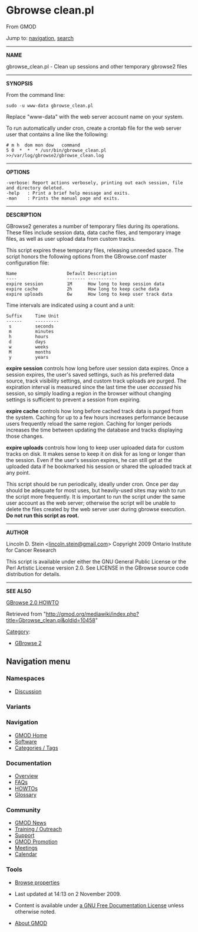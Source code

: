 









<span id="top"></span>







# <span dir="auto">Gbrowse clean.pl</span>





From GMOD









Jump to: [navigation](#mw-navigation), [search](#p-search)





------------------------------------------------------------------------

**NAME**

gbrowse_clean.pl - Clean up sessions and other temporary gbrowse2 files

  

------------------------------------------------------------------------

**SYNOPSIS**

From the command line:

    sudo -u www-data gbrowse_clean.pl

Replace "www-data" with the web server account name on your system.

To run automatically under cron, create a crontab file for the web
server user that contains a line like the following:

    # m h  dom mon dow   command
    5 0  *  *  * /usr/bin/gbrowse_clean.pl >>/var/log/gbrowse2/gbrowse_clean.log

  

------------------------------------------------------------------------

**OPTIONS**

    -verbose: Report actions verbosely, printing out each session, file and directory deleted.
    -help   : Print a brief help message and exits.
    -man    : Prints the manual page and exits.

  

------------------------------------------------------------------------

**DESCRIPTION**

GBrowse2 generates a number of temporary files during its operations.
These files include session data, data cache files, and temporary image
files, as well as user upload data from custom tracks.

This script expires these temporary files, releasing unneeded space. The
script honors the following options from the GBrowse.conf master
configuration file:

    Name                   Default Description
    ----                   ------- -----------
    expire session         1M      How long to keep session data
    expire cache           2h      How long to keep cache data
    expire uploads         6w      How long to keep user track data

Time intervals are indicated using a count and a unit:

    Suffix     Time Unit
    ------     ---------
     s         seconds
     m         minutes
     h         hours
     d         days
     w         weeks
     M         months
     y         years

**expire session** controls how long before user session data expires.
Once a session expires, the user's saved settings, such as his preferred
data source, track visibility settings, and custom track uploads are
purged. The expiration interval is measured since the last time the user
*accessed* his session, so simply loading a region in the browser
without changing settings is sufficient to prevent a session from
expiring.

**expire cache** controls how long before cached track data is purged
from the system. Caching for up to a few hours increases performance
because users frequently reload the same region. Caching for longer
periods increases the time between updating the database and tracks
displaying those changes.

**expire uploads** controls how long to keep user uploaded data for
custom tracks on disk. It makes sense to keep it on disk for as long or
longer than the session. Even if the user's session expires, he can
still get at the uploaded data if he bookmarked his session or shared
the uploaded track at any point.

This script should be run periodically, ideally under cron. Once per day
should be adequate for most uses, but heavily-used sites may wish to run
the script more frequently. It is important to run the script under the
same user account as the web server; otherwise the script will be unable
to delete the files created by the web server user during gbrowse
execution. **Do not run this script as root.**

  

------------------------------------------------------------------------

**AUTHOR**

Lincoln D. Stein \<lincoln.stein@gmail.com\> Copyright 2009 Ontario
Institute for Cancer Research

This script is available under either the GNU General Public License or
the Perl Artistic License version 2.0. See LICENSE in the GBrowse source
code distribution for details.

  

------------------------------------------------------------------------

**SEE ALSO**

[GBrowse 2.0 HOWTO](GBrowse_2.0_HOWTO "GBrowse 2.0 HOWTO")





Retrieved from
"<http://gmod.org/mediawiki/index.php?title=Gbrowse_clean.pl&oldid=10458>"







[Category](Special%3ACategories "Special%3ACategories"):

- [GBrowse 2](Category%3AGBrowse_2 "Category%3AGBrowse 2")















## Navigation menu









### Namespaces


- <span id="ca-talk"><a
  href="http://gmod.org/mediawiki/index.php?title=Talk:Gbrowse_clean.pl&amp;action=edit&amp;redlink=1"
  accesskey="t"
  title="Discussion about the content page [t]">Discussion</a></span>





### 

### Variants[](#)























<a href="Main_Page"
style="background-image: url(../images/GMOD-cogs.png);"
title="Visit the main page"></a>





### Navigation



- <span id="n-GMOD-Home">[GMOD Home](Main_Page)</span>
- <span id="n-Software">[Software](GMOD_Components)</span>
- <span id="n-Categories-.2F-Tags">[Categories /
  Tags](Categories)</span>







### Documentation



- <span id="n-Overview">[Overview](Overview)</span>
- <span id="n-FAQs">[FAQs](Category%3AFAQ)</span>
- <span id="n-HOWTOs">[HOWTOs](Category%3AHOWTO)</span>
- <span id="n-Glossary">[Glossary](Glossary)</span>







### Community



- <span id="n-GMOD-News">[GMOD News](GMOD_News)</span>
- <span id="n-Training-.2F-Outreach">[Training /
  Outreach](Training_and_Outreach)</span>
- <span id="n-Support">[Support](Support)</span>
- <span id="n-GMOD-Promotion">[GMOD Promotion](GMOD_Promotion)</span>
- <span id="n-Meetings">[Meetings](Meetings)</span>
- <span id="n-Calendar">[Calendar](Calendar)</span>







### Tools




- <span id="t-smwbrowselink"><a href="Special%3ABrowse/Gbrowse_clean.pl" rel="smw-browse">Browse
  properties</a></span>












- <span id="footer-info-lastmod">Last updated at 14:13 on 2 November
  2009.</span>
<!-- - <span id="footer-info-viewcount">18,818 page views.</span> -->
- <span id="footer-info-copyright">Content is available under
  <a href="http://www.gnu.org/licenses/fdl-1.3.html" class="external"
  rel="nofollow">a GNU Free Documentation License</a> unless otherwise
  noted.</span>

<!-- -->

- <span id="footer-places-about">[About
  GMOD](GMOD%3AAbout "GMOD%3AAbout")</span>

<!-- -->







